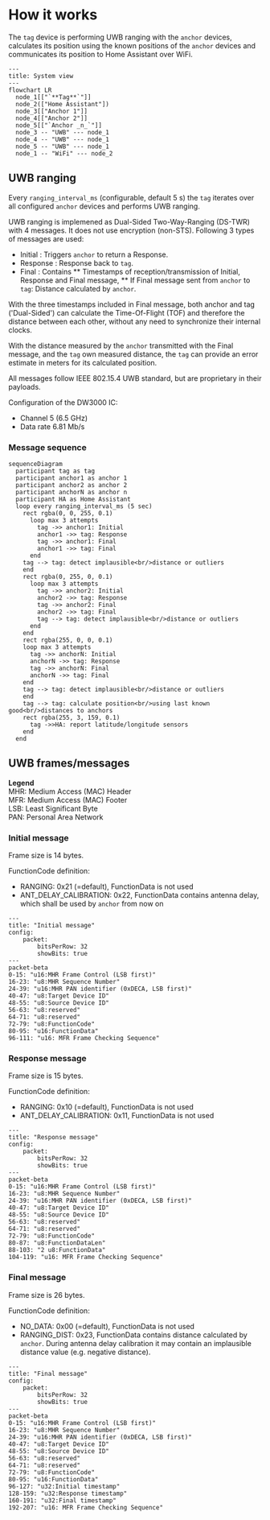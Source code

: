 # How it works

The `tag` device is performing UWB ranging with the `anchor` devices, calculates its position using the known positions of the `anchor` devices and communicates its position to Home Assistant over WiFi.

```mermaid
---
title: System view
---
flowchart LR
  node_1[["`**Tag**`"]]
  node_2(["Home Assistant"])
  node_3[["Anchor 1"]]
  node_4[["Anchor 2"]]
  node_5[["`Anchor _n_`"]]
  node_3 -- "UWB" --- node_1
  node_4 -- "UWB" --- node_1
  node_5 -- "UWB" --- node_1
  node_1 -- "WiFi" --- node_2
```

## UWB ranging

Every `ranging_interval_ms` (configurable, default 5 s) the `tag` iterates over all configured `anchor` devices and performs UWB ranging.

UWB ranging is implemened as Dual-Sided Two-Way-Ranging (DS-TWR) with 4 messages. It does not use encryption (non-STS). Following 3 types of messages are used:

* Initial : Triggers `anchor` to return a Response.
* Response : Response back to `tag`.
* Final : Contains
** Timestamps of reception/transmission of Initial, Response and Final message,
** If Final message sent from `anchor` to `tag`: Distance calculated by `anchor`.

With the three timestamps included in Final message, both anchor and tag ('Dual-Sided') can calculate the Time-Of-Flight (TOF) and therefore the distance between each other, without any need to synchronize their internal clocks.

With the distance measured by the `anchor` transmitted with the Final message, and the `tag` own measured distance, the `tag` can provide an error estimate in meters for its calculated position.

All messages follow IEEE 802.15.4 UWB standard, but are proprietary in their payloads.

Configuration of the DW3000 IC:

* Channel 5 (6.5 GHz)
* Data rate 6.81 Mb/s

### Message sequence

```mermaid
sequenceDiagram
  participant tag as tag
  participant anchor1 as anchor 1
  participant anchor2 as anchor 2
  participant anchorN as anchor n
  participant HA as Home Assistant
  loop every ranging_interval_ms (5 sec)
    rect rgba(0, 0, 255, 0.1)
      loop max 3 attempts
        tag ->> anchor1: Initial
        anchor1 ->> tag: Response
        tag ->> anchor1: Final
        anchor1 ->> tag: Final
      end
    tag --> tag: detect implausible<br/>distance or outliers
    end
    rect rgba(0, 255, 0, 0.1)
      loop max 3 attempts
        tag ->> anchor2: Initial
        anchor2 ->> tag: Response
        tag ->> anchor2: Final
        anchor2 ->> tag: Final
        tag --> tag: detect implausible<br/>distance or outliers
      end
    end
    rect rgba(255, 0, 0, 0.1)
    loop max 3 attempts
      tag ->> anchorN: Initial
      anchorN ->> tag: Response
      tag ->> anchorN: Final
      anchorN ->> tag: Final
    end
    tag --> tag: detect implausible<br/>distance or outliers
    end
    tag --> tag: calculate position<br/>using last known good<br/>distances to anchors
    rect rgba(255, 3, 159, 0.1)
      tag ->>HA: report latitude/longitude sensors
    end
  end
```

## UWB frames/messages

**Legend**</br>
MHR: Medium Access (MAC) Header</br>
MFR: Medium Access (MAC) Footer</br>
LSB: Least Significant Byte</br>
PAN: Personal Area Network

### Initial message

Frame size is 14 bytes.

FunctionCode definition:
* RANGING: 0x21 (=default), FunctionData is not used
* ANT_DELAY_CALIBRATION: 0x22, FunctionData contains antenna delay, which shall be used by `anchor` from now on

```mermaid
---
title: "Initial message"
config:
    packet:
        bitsPerRow: 32
        showBits: true
---
packet-beta
0-15: "u16:MHR Frame Control (LSB first)"
16-23: "u8:MHR Sequence Number"
24-39: "u16:MHR PAN identifier (0xDECA, LSB first)"
40-47: "u8:Target Device ID"
48-55: "u8:Source Device ID"
56-63: "u8:reserved"
64-71: "u8:reserved"
72-79: "u8:FunctionCode"
80-95: "u16:FunctionData"
96-111: "u16: MFR Frame Checking Sequence"
```

### Response message

Frame size is 15 bytes.

FunctionCode definition:
* RANGING: 0x10 (=default), FunctionData is not used
* ANT_DELAY_CALIBRATION: 0x11, FunctionData is not used

```mermaid
---
title: "Response message"
config:
    packet:
        bitsPerRow: 32
        showBits: true
---
packet-beta
0-15: "u16:MHR Frame Control (LSB first)"
16-23: "u8:MHR Sequence Number"
24-39: "u16:MHR PAN identifier (0xDECA, LSB first)"
40-47: "u8:Target Device ID"
48-55: "u8:Source Device ID"
56-63: "u8:reserved"
64-71: "u8:reserved"
72-79: "u8:FunctionCode"
80-87: "u8:FunctionDataLen"
88-103: "2 u8:FunctionData"
104-119: "u16: MFR Frame Checking Sequence"
```

### Final message

Frame size is 26 bytes.

FunctionCode definition:
* NO_DATA: 0x00 (=default), FunctionData is not used
* RANGING_DIST: 0x23, FunctionData contains distance calculated by `anchor`. During antenna delay calibration it may contain an implausible distance value (e.g. negative distance).

```mermaid
---
title: "Final message"
config:
    packet:
        bitsPerRow: 32
        showBits: true
---
packet-beta
0-15: "u16:MHR Frame Control (LSB first)"
16-23: "u8:MHR Sequence Number"
24-39: "u16:MHR PAN identifier (0xDECA, LSB first)"
40-47: "u8:Target Device ID"
48-55: "u8:Source Device ID"
56-63: "u8:reserved"
64-71: "u8:reserved"
72-79: "u8:FunctionCode"
80-95: "u16:FunctionData"
96-127: "u32:Initial timestamp"
128-159: "u32:Response timestamp"
160-191: "u32:Final timestamp"
192-207: "u16: MFR Frame Checking Sequence"
```
